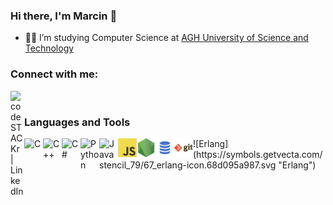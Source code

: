 ### Hi there, I'm Marcin :wave:

- :man_student: I’m studying Computer Science at [AGH University of Science and Technology][AGH]

### Connect with me:

[<img align="left" alt="codeSTACKr | LinkedIn" width="22px" src="https://cdn.jsdelivr.net/npm/simple-icons@v3/icons/linkedin.svg" />][linkedin]

<br />

### Languages and Tools

<img align="left" alt="C" width="30px" src="https://raw.githubusercontent.com/abranhe/programming-languages-logos/master/src/c/c.png" />
<img align="left" alt="C++" width="30px" src="https://raw.githubusercontent.com/abranhe/programming-languages-logos/master/src/cpp/cpp.png" />
<img align="left" alt="C#" width="30px" src="https://raw.githubusercontent.com/abranhe/programming-languages-logos/master/src/csharp/csharp.png" />
<img align="left" alt="Python" width="30px" src="https://raw.githubusercontent.com/abranhe/programming-languages-logos/master/src/python/python.png" />
<img align="left" alt="Java" width="30px" src="https://raw.githubusercontent.com/abranhe/programming-languages-logos/master/src/java/java.png" />
<img align="left" alt="JavaScript" width="30px" src="https://raw.githubusercontent.com/github/explore/80688e429a7d4ef2fca1e82350fe8e3517d3494d/topics/javascript/javascript.png" />
<img align="left" alt="Node.js" width="30px" src="https://raw.githubusercontent.com/github/explore/80688e429a7d4ef2fca1e82350fe8e3517d3494d/topics/nodejs/nodejs.png" />
<img align="left" alt="SQL" width="30px" src="https://raw.githubusercontent.com/github/explore/80688e429a7d4ef2fca1e82350fe8e3517d3494d/topics/sql/sql.png" />
<img align="left" alt="Git" width="30px" src="https://raw.githubusercontent.com/github/explore/80688e429a7d4ef2fca1e82350fe8e3517d3494d/topics/git/git.png" />
![Erlang](https://symbols.getvecta.com/stencil_79/67_erlang-icon.68d095a987.svg "Erlang")



[AGH]: https://www.agh.edu.pl/en
[linkedin]: https://www.linkedin.com/in/marcin-szubert-99610a221/
